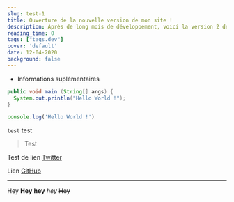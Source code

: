 ```yaml
---
slug: test-1
title: Ouverture de la nouvelle version de mon site !
description: Après de long mois de développement, voici la version 2 de mon site !
reading_time: 0
tags: ["tags.dev"]
cover: 'default'
date: 12-04-2020
background: false
---
```


- Informations suplémentaires

```java
public void main (String[] args) {
  System.out.println("Hello World !");
}
```


```javascript
console.log('Hello World !')
```

`test` test

> Test

Test de lien [Twitter](https://twitter.com/ArthurDanj)

Lien [GitHub](https://github.com/arthurdanjou)

---

Hey
**Hey**
__hey__
_hey_
~~Hey~~

